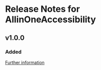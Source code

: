 # Release Notes for AllinOneAccessibility

## v1.0.0

### Added
[Further information](https://developers.plentymarkets.com/marketplace/plugin-requirements#marketplace-changelog)